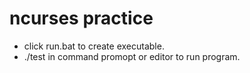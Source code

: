 # ncurses practice

- click run.bat to create executable.
- ./test in command promopt or editor to run program.